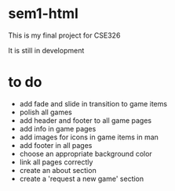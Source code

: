 # sem1-html
This is my final project for CSE326


It is still in development

# to do
* add fade and slide in transition to game items
* polish all games
* add header and footer to all game pages
* add info in game pages
* add images for icons in game items in man
* add footer in all pages
* choose an appropriate background color
* link all pages correctly
* create an about section
* create a 'request a new game' section
